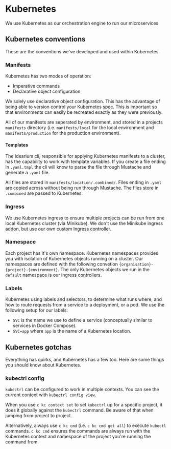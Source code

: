 # Kubernetes

We use Kubernetes as our orchestration engine to run our microservices.

## Kubernetes conventions

These are the conventions we've developed and used within Kubernetes.

### Manifests

Kubernetes has two modes of operation:

- Imperative commands
- Declarative object configuration

We solely use declarative object configuration. This has the advantage of being able to version control your Kubernetes spec. This is important so that environments can easily be recreated exactly as they were previously.

All of our manifests are seperated by environment, and stored in a projects `manifests` directory (i.e. `manifests/local` for the local environment and `manifests/production` for the production environment).

#### Templates

The Idearium cli, responsible for applying Kubernetes manifests to a cluster, has the capability to work with template variables. If you create a file ending in `.yaml.tmpl` the cli will know to parse the file through Mustache and generate a `.yaml` file.

All files are stored in `manifests/location/.combined/`. Files ending in `.yaml` are copied across without being run through Mustache. The files store in `.combined` are passed to Kubernetes.

### Ingress

We use Kubernetes ingress to ensure multiple projects can be run from one local Kubernetes cluster (via Minikube). We don't use the Minikube ingress addon, but use our own custom Ingress controller.

### Namespace

Each project has it's own namespace. Kubernetes namespaces provides you with isolation of Kubernetes objects running on a cluster. Our namespaces are defined with the following convetion `{organisation}-{project}-{environment}`. The only Kubernetes objects we run in the `default` namespace is our ingress controllers.

### Labels

Kubernetes using labels and selectors, to determine what runs where, and how to route requests from a service to a deployment, or a pod. We use the following setup for our labels:

- `SVC` is the name we use to define a service (conceptually similar to services in Docker Compose).
- `SVC=app` where `app` is the name of a Kubernetes location.

## Kubernetes gotchas

Everything has quirks, and Kubernetes has a few too. Here are some things you should know about Kubernetes.

### kubectrl config

`kubectrl` can be configured to work in multiple contexts. You can see the current context with `kubectrl config view`.

When you use `c kc context set` to set `kubectrl` up for a specific project, it does it globally against the `kubectrl` command. Be aware of that when jumping from project to project.

Alternatively, always use `c kc cmd` (i.e. `c kc cmd get all`) to execute `kubectl` commands. `c kc cmd` ensures the commands are always run with the Kubernetes context and namespace of the project you're running the command from.